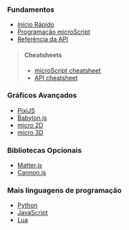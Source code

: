 
### Fundamentos
* [Início Rápido](https://github.com/pmgl/microstudio/wiki/pt-Quickstart)
* [Programação microScript](https://github.com/pmgl/microstudio/wiki/pt-Programming)
* [Referência da API](https://github.com/pmgl/microstudio/wiki/pt-API)
> #### Cheatsheets
> * [microScript cheatsheet](https://github.com/pmgl/microstudio/wiki/en-microScript_cheatsheet)
> * [API cheatsheet](https://github.com/pmgl/microstudio/wiki/en-API_cheatsheet)

### Gráficos Avançados
* [PixiJS](https://github.com/pmgl/microstudio/wiki/pt-Pixi)
* [Babylon.js](https://github.com/pmgl/microstudio/wiki/pt-Babylon)
* [micro 2D](https://github.com/pmgl/microstudio/wiki/pt-M2D)
* [micro 3D](https://github.com/pmgl/microstudio/wiki/pt-M3D)

### Bibliotecas Opcionais
* [Matter.js](https://github.com/pmgl/microstudio/wiki/pt-Matter)
* [Cannon.js](https://github.com/pmgl/microstudio/wiki/pt-Cannon)

### Mais linguagens de programação
* [Python](https://github.com/pmgl/microstudio/wiki/pt-Python)
* [JavaScript](https://github.com/pmgl/microstudio/wiki/pt-JavaScript)
* [Lua](https://github.com/pmgl/microstudio/wiki/pt-Lua)

